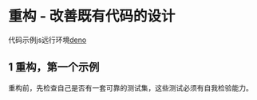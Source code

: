 # 重构 - 改善既有代码的设计 

代码示例js远行环境[deno](https://deno.land/)

## 1 重构，第一个示例

重构前，先检查自己是否有一套可靠的测试集，这些测试必须有自我检验能力。